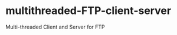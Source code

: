 multithreaded-FTP-client-server
===============================

Multi-threaded Client and Server for FTP